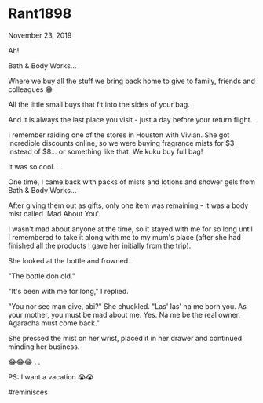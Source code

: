 # Rant1898


November 23, 2019

Ah!

Bath & Body Works...

Where we buy all the stuff we bring back home to give to family, friends and colleagues 😁

All the little small buys that fit into the sides of your bag.

And it is always the last place you visit - just a day before your return flight.

I remember raiding one of the stores in Houston with Vivian. She got incredible discounts online, so we were buying fragrance mists for $3 instead of $8... or something like that. We kuku buy full bag!

It was so cool.
.
.

One time, I came back with packs of mists and lotions and shower gels from Bath & Body Works...

After giving them out as gifts, only one item was remaining - it was a body mist called 'Mad About You'.

I wasn't mad about anyone at the time, so it stayed with me for so long until I remembered to take it along with me to my mum's place (after she had finished all the products I gave her initially from the trip).

She looked at the bottle and frowned...

"The bottle don old."

"It's been with me for long," I replied.

"You nor see man give, abi?" She chuckled. "Las' las' na me born you. As your mother, you must be mad about me. Yes. Na me be the real owner. Agaracha must come back."

She pressed the mist on her wrist, placed it in her drawer and continued minding her business.

😂😂😂
.
.

PS: I want a vacation 😭😭

#reminisces